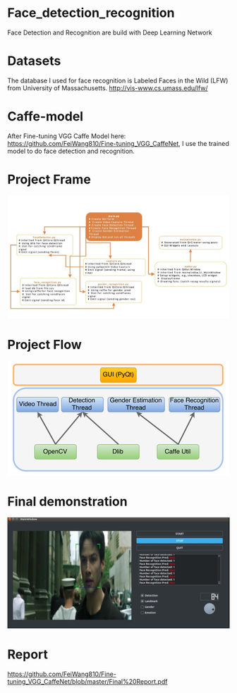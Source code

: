 # Face_detection_recognition
Face Detection and Recognition are build with Deep Learning Network


# Datasets
The database I used for face recognition is Labeled Faces in the Wild (LFW)  from University of Massachusetts.
http://vis-www.cs.umass.edu/lfw/

# Caffe-model
After Fine-tuning VGG Caffe Model here: https://github.com/FeiWang810/Fine-tuning_VGG_CaffeNet, I use the trained model to do face detection and recognition.

# Project Frame
![image](https://github.com/FeiWang810/Face_detection_recognition/blob/master/image/frame.png)

# Project Flow
![image](https://github.com/FeiWang810/Face_detection_recognition/blob/master/image/project%20flow.png)

# Final demonstration 
![image](https://github.com/FeiWang810/Face_detection_recognition/blob/master/image/demo.png)

# Report
https://github.com/FeiWang810/Fine-tuning_VGG_CaffeNet/blob/master/Final%20Report.pdf
